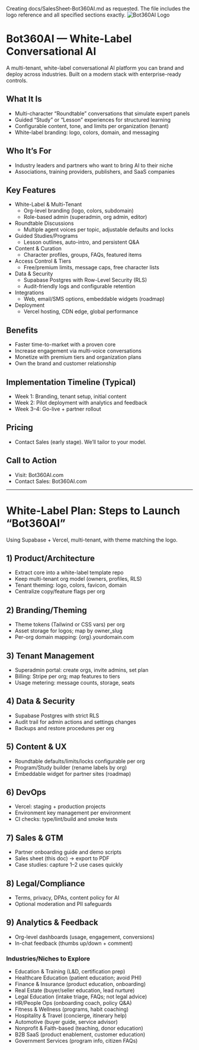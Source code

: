<facThinking>Creating docs/SalesSheet-Bot360AI.md as requested. The file includes the logo reference and all specified sections exactly.</facFileContent>
![Bot360AI Logo](../public/images/bot360ai-logo.png)

# Bot360AI — White-Label Conversational AI

A multi-tenant, white-label conversational AI platform you can brand and deploy across industries. Built on a modern stack with enterprise-ready controls.

## What It Is
- Multi-character “Roundtable” conversations that simulate expert panels
- Guided “Study” or “Lesson” experiences for structured learning
- Configurable content, tone, and limits per organization (tenant)
- White-label branding: logo, colors, domain, and messaging

## Who It’s For
- Industry leaders and partners who want to bring AI to their niche
- Associations, training providers, publishers, and SaaS companies

## Key Features
- White-Label & Multi-Tenant  
  - Org-level branding (logo, colors, subdomain)  
  - Role-based admin (superadmin, org admin, editor)  
- Roundtable Discussions  
  - Multiple agent voices per topic, adjustable defaults and locks  
- Guided Studies/Programs  
  - Lesson outlines, auto-intro, and persistent Q&A  
- Content & Curation  
  - Character profiles, groups, FAQs, featured items  
- Access Control & Tiers  
  - Free/premium limits, message caps, free character lists  
- Data & Security  
  - Supabase Postgres with Row-Level Security (RLS)  
  - Audit-friendly logs and configurable retention  
- Integrations  
  - Web, email/SMS options, embeddable widgets (roadmap)  
- Deployment  
  - Vercel hosting, CDN edge, global performance  

## Benefits
- Faster time-to-market with a proven core
- Increase engagement via multi-voice conversations
- Monetize with premium tiers and organization plans
- Own the brand and customer relationship

## Implementation Timeline (Typical)
- Week 1: Branding, tenant setup, initial content  
- Week 2: Pilot deployment with analytics and feedback  
- Week 3–4: Go-live + partner rollout  

## Pricing
- Contact Sales (early stage). We’ll tailor to your model.

## Call to Action
- Visit: Bot360AI.com  
- Contact Sales: Bot360AI.com  

---

# White-Label Plan: Steps to Launch “Bot360AI”

Using Supabase + Vercel, multi-tenant, with theme matching the logo.

## 1) Product/Architecture
- Extract core into a white-label template repo
- Keep multi-tenant org model (owners, profiles, RLS)
- Tenant theming: logo, colors, favicon, domain
- Centralize copy/feature flags per org

## 2) Branding/Theming
- Theme tokens (Tailwind or CSS vars) per org
- Asset storage for logos; map by owner_slug
- Per-org domain mapping: {org}.yourdomain.com

## 3) Tenant Management
- Superadmin portal: create orgs, invite admins, set plan
- Billing: Stripe per org; map features to tiers
- Usage metering: message counts, storage, seats

## 4) Data & Security
- Supabase Postgres with strict RLS
- Audit trail for admin actions and settings changes
- Backups and restore procedures per org

## 5) Content & UX
- Roundtable defaults/limits/locks configurable per org
- Program/Study builder (rename labels by org)
- Embeddable widget for partner sites (roadmap)

## 6) DevOps
- Vercel: staging + production projects
- Environment key management per environment
- CI checks: type/lint/build and smoke tests

## 7) Sales & GTM
- Partner onboarding guide and demo scripts
- Sales sheet (this doc) → export to PDF
- Case studies: capture 1–2 use cases quickly

## 8) Legal/Compliance
- Terms, privacy, DPAs, content policy for AI
- Optional moderation and PII safeguards

## 9) Analytics & Feedback
- Org-level dashboards (usage, engagement, conversions)
- In-chat feedback (thumbs up/down + comment)

### Industries/Niches to Explore
- Education & Training (L&D, certification prep)
- Healthcare Education (patient education; avoid PHI)
- Finance & Insurance (product education, onboarding)
- Real Estate (buyer/seller education, lead nurture)
- Legal Education (intake triage, FAQs; not legal advice)
- HR/People Ops (onboarding coach, policy Q&A)
- Fitness & Wellness (programs, habit coaching)
- Hospitality & Travel (concierge, itinerary help)
- Automotive (buyer guide, service advisor)
- Nonprofit & Faith-based (teaching, donor education)
- B2B SaaS (product enablement, customer education)
- Government Services (program info, citizen FAQs)
</facFileContent>